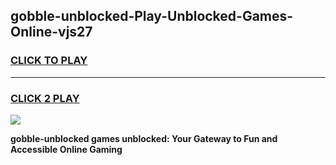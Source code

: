 
## gobble-unblocked-Play-Unblocked-Games-Online-vjs27
<h3>
<a href="https://premium76.site?title=gobble-unblocked&ref=25A">CLICK TO PLAY</a></h3>
<hr>

<h3>
<a href="https://premium76.site?title=gobble-unblocked&ref=25A">CLICK 2 PLAY</a>
  
</h3>

<a href="https://premium76.site?title=gobble-unblocked&ref=25A"><img src="https://clearcache.store/games.png"></a>


**gobble-unblocked games unblocked: Your Gateway to Fun and Accessible Online Gaming**
